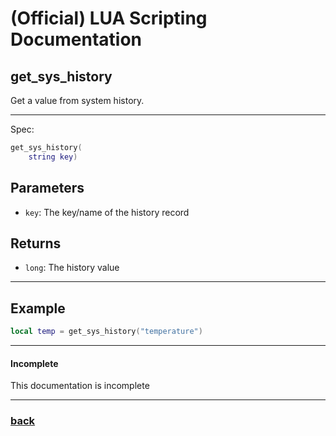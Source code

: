 
# (Official) LUA Scripting Documentation

## get_sys_history

Get a value from system history.

___

Spec:

```lua
get_sys_history(
	string key)
```

## Parameters

- `key`: The key/name of the history record

## Returns

- `long`: The history value

___

## Example

```lua
local temp = get_sys_history("temperature")
```

___

#### Incomplete

This documentation is incomplete

___

### [back](../history)
